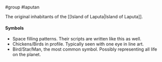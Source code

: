 #group #laputan 

The original inhabitants of the [[Island of Laputa|Island of Laputa]]. 



#### Symbols
- Space filling patterns. Their scripts are written like this as well.
- Chickens/Birds in profile. Typically seen with one eye in line art.
- Bird/Star/Man, the most common symbol. Possibly representing all life on the planet.
